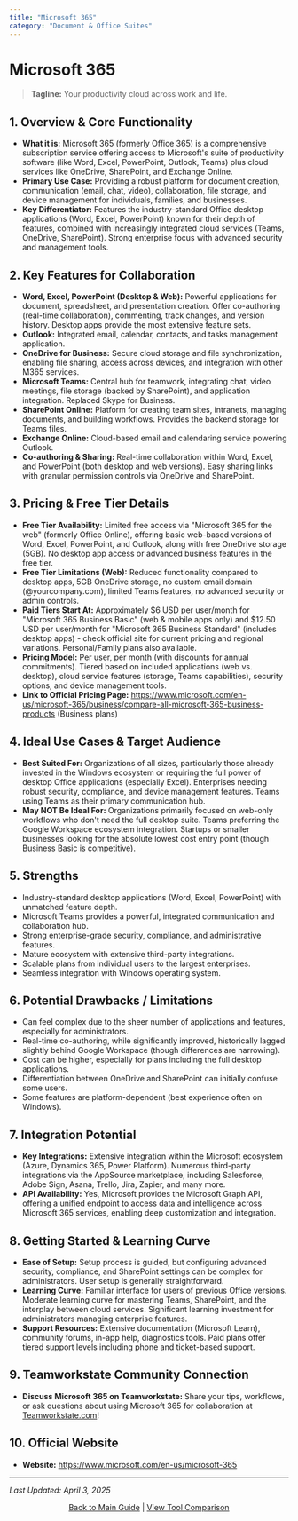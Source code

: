 ```yaml
---
title: "Microsoft 365"
category: "Document & Office Suites"
---
```


# Microsoft 365

> **Tagline:** Your productivity cloud across work and life.

## 1. Overview & Core Functionality

*   **What it is:** Microsoft 365 (formerly Office 365) is a comprehensive subscription service offering access to Microsoft's suite of productivity software (like Word, Excel, PowerPoint, Outlook, Teams) plus cloud services like OneDrive, SharePoint, and Exchange Online.
*   **Primary Use Case:** Providing a robust platform for document creation, communication (email, chat, video), collaboration, file storage, and device management for individuals, families, and businesses.
*   **Key Differentiator:** Features the industry-standard Office desktop applications (Word, Excel, PowerPoint) known for their depth of features, combined with increasingly integrated cloud services (Teams, OneDrive, SharePoint). Strong enterprise focus with advanced security and management tools.

## 2. Key Features for Collaboration

*   **Word, Excel, PowerPoint (Desktop & Web):** Powerful applications for document, spreadsheet, and presentation creation. Offer co-authoring (real-time collaboration), commenting, track changes, and version history. Desktop apps provide the most extensive feature sets.
*   **Outlook:** Integrated email, calendar, contacts, and tasks management application.
*   **OneDrive for Business:** Secure cloud storage and file synchronization, enabling file sharing, access across devices, and integration with other M365 services.
*   **Microsoft Teams:** Central hub for teamwork, integrating chat, video meetings, file storage (backed by SharePoint), and application integration. Replaced Skype for Business.
*   **SharePoint Online:** Platform for creating team sites, intranets, managing documents, and building workflows. Provides the backend storage for Teams files.
*   **Exchange Online:** Cloud-based email and calendaring service powering Outlook.
*   **Co-authoring & Sharing:** Real-time collaboration within Word, Excel, and PowerPoint (both desktop and web versions). Easy sharing links with granular permission controls via OneDrive and SharePoint.

## 3. Pricing & Free Tier Details

*   **Free Tier Availability:** Limited free access via "Microsoft 365 for the web" (formerly Office Online), offering basic web-based versions of Word, Excel, PowerPoint, and Outlook, along with free OneDrive storage (5GB). No desktop app access or advanced business features in the free tier.
*   **Free Tier Limitations (Web):** Reduced functionality compared to desktop apps, 5GB OneDrive storage, no custom email domain (@yourcompany.com), limited Teams features, no advanced security or admin controls.
*   **Paid Tiers Start At:** Approximately $6 USD per user/month for "Microsoft 365 Business Basic" (web & mobile apps only) and $12.50 USD per user/month for "Microsoft 365 Business Standard" (includes desktop apps) - check official site for current pricing and regional variations. Personal/Family plans also available.
*   **Pricing Model:** Per user, per month (with discounts for annual commitments). Tiered based on included applications (web vs. desktop), cloud service features (storage, Teams capabilities), security options, and device management tools.
*   **Link to Official Pricing Page:** https://www.microsoft.com/en-us/microsoft-365/business/compare-all-microsoft-365-business-products (Business plans)

## 4. Ideal Use Cases & Target Audience

*   **Best Suited For:** Organizations of all sizes, particularly those already invested in the Windows ecosystem or requiring the full power of desktop Office applications (especially Excel). Enterprises needing robust security, compliance, and device management features. Teams using Teams as their primary communication hub.
*   **May NOT Be Ideal For:** Organizations primarily focused on web-only workflows who don't need the full desktop suite. Teams preferring the Google Workspace ecosystem integration. Startups or smaller businesses looking for the absolute lowest cost entry point (though Business Basic is competitive).

## 5. Strengths

*   Industry-standard desktop applications (Word, Excel, PowerPoint) with unmatched feature depth.
*   Microsoft Teams provides a powerful, integrated communication and collaboration hub.
*   Strong enterprise-grade security, compliance, and administrative features.
*   Mature ecosystem with extensive third-party integrations.
*   Scalable plans from individual users to the largest enterprises.
*   Seamless integration with Windows operating system.

## 6. Potential Drawbacks / Limitations

*   Can feel complex due to the sheer number of applications and features, especially for administrators.
*   Real-time co-authoring, while significantly improved, historically lagged slightly behind Google Workspace (though differences are narrowing).
*   Cost can be higher, especially for plans including the full desktop applications.
*   Differentiation between OneDrive and SharePoint can initially confuse some users.
*   Some features are platform-dependent (best experience often on Windows).

## 7. Integration Potential

*   **Key Integrations:** Extensive integration within the Microsoft ecosystem (Azure, Dynamics 365, Power Platform). Numerous third-party integrations via the AppSource marketplace, including Salesforce, Adobe Sign, Asana, Trello, Jira, Zapier, and many more.
*   **API Availability:** Yes, Microsoft provides the Microsoft Graph API, offering a unified endpoint to access data and intelligence across Microsoft 365 services, enabling deep customization and integration.

## 8. Getting Started & Learning Curve

*   **Ease of Setup:** Setup process is guided, but configuring advanced security, compliance, and SharePoint settings can be complex for administrators. User setup is generally straightforward.
*   **Learning Curve:** Familiar interface for users of previous Office versions. Moderate learning curve for mastering Teams, SharePoint, and the interplay between cloud services. Significant learning investment for administrators managing enterprise features.
*   **Support Resources:** Extensive documentation (Microsoft Learn), community forums, in-app help, diagnostics tools. Paid plans offer tiered support levels including phone and ticket-based support.

## 9. Teamworkstate Community Connection

*   **Discuss Microsoft 365 on Teamworkstate:** Share your tips, workflows, or ask questions about using Microsoft 365 for collaboration at [Teamworkstate.com](https://teamworkstate.com/)!

## 10. Official Website

*   **Website:** https://www.microsoft.com/en-us/microsoft-365

---

*Last Updated: April 3, 2025*

<p align="center"><a href="../README.md">Back to Main Guide</a> | <a href="../comparison-tables/tool-comparison.md">View Tool Comparison</a></p>
